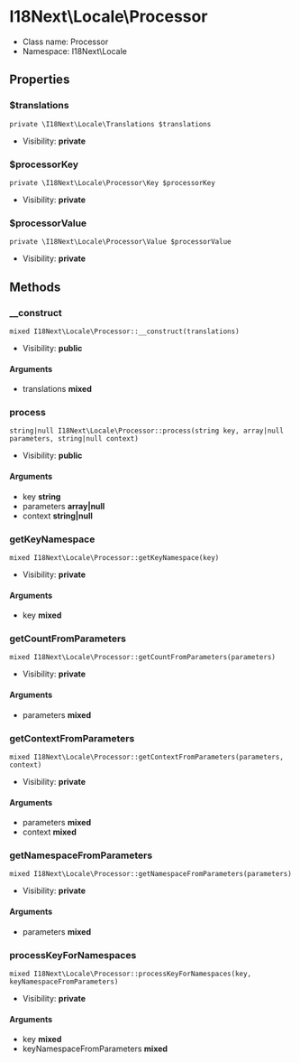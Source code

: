 I18Next\Locale\Processor
===============






* Class name: Processor
* Namespace: I18Next\Locale





Properties
----------


### $translations

    private \I18Next\Locale\Translations $translations





* Visibility: **private**


### $processorKey

    private \I18Next\Locale\Processor\Key $processorKey





* Visibility: **private**


### $processorValue

    private \I18Next\Locale\Processor\Value $processorValue





* Visibility: **private**


Methods
-------


### __construct

    mixed I18Next\Locale\Processor::__construct(translations)





* Visibility: **public**


#### Arguments
* translations **mixed**



### process

    string|null I18Next\Locale\Processor::process(string key, array|null parameters, string|null context)





* Visibility: **public**


#### Arguments
* key **string**
* parameters **array|null**
* context **string|null**



### getKeyNamespace

    mixed I18Next\Locale\Processor::getKeyNamespace(key)





* Visibility: **private**


#### Arguments
* key **mixed**



### getCountFromParameters

    mixed I18Next\Locale\Processor::getCountFromParameters(parameters)





* Visibility: **private**


#### Arguments
* parameters **mixed**



### getContextFromParameters

    mixed I18Next\Locale\Processor::getContextFromParameters(parameters, context)





* Visibility: **private**


#### Arguments
* parameters **mixed**
* context **mixed**



### getNamespaceFromParameters

    mixed I18Next\Locale\Processor::getNamespaceFromParameters(parameters)





* Visibility: **private**


#### Arguments
* parameters **mixed**



### processKeyForNamespaces

    mixed I18Next\Locale\Processor::processKeyForNamespaces(key, keyNamespaceFromParameters)





* Visibility: **private**


#### Arguments
* key **mixed**
* keyNamespaceFromParameters **mixed**



